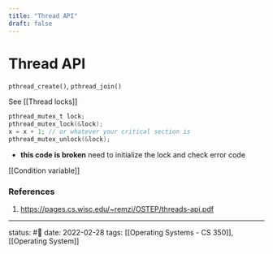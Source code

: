 ```yaml
---
title: "Thread API"
draft: false
---
```

# Thread API

`pthread_create()`, `pthread_join()`

See [[Thread locks]]
```c
pthread_mutex_t lock;
pthread_mutex_lock(&lock);
x = x + 1; // or whatever your critical section is
pthread_mutex_unlock(&lock);
```
- **this code is broken** need to initialize the lock and check error code

[[Condition variable]]
### References
1. https://pages.cs.wisc.edu/~remzi/OSTEP/threads-api.pdf  

---
status: #🌱 
date: 2022-02-28
tags: [[Operating Systems - CS 350]], [[Operating System]]